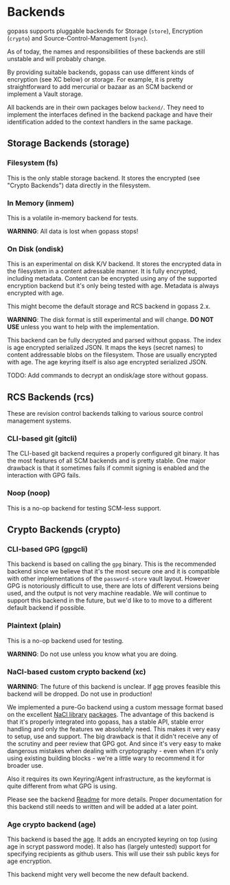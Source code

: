 # Backends

gopass supports pluggable backends for Storage (`store`), Encryption (`crypto`) and Source-Control-Management (`sync`).

As of today, the names and responsibilities of these backends are still unstable and will probably change.

By providing suitable backends, gopass can use different kinds of encryption (see XC below) or storage.
For example, it is pretty straightforward to add mercurial or bazaar as an SCM backend or
implement a Vault storage.

All backends are in their own packages below `backend/`. They need to implement the
interfaces defined in the backend package and have their identification added to
the context handlers in the same package.

## Storage Backends (storage)

### Filesystem (fs)

This is the only stable storage backend. It stores the encrypted (see "Crypto Backends") data directly in the filesystem.

### In Memory (inmem)

This is a volatile in-memory backend for tests.

**WARNING**: All data is lost when gopass stops!

### On Disk (ondisk)

This is an experimental on disk K/V backend. It stores the encrypted data in the
filesystem in a content adressable manner. It is fully encrypted, including
metadata. Content can be encrypted using any of the supported encryption
backend but it's only being tested with age. Metadata is always encrypted with
age.

This might become the default storage and RCS backend in gopass 2.x.

**WARNING**: The disk format is still experimental and will change. **DO NOT USE** unless you want to help with the implementation.

This backend can be fully decrypted and parsed without gopass. The index is
age encrypted serialized JSON. It maps the keys (secret names) to content
addressable blobs on the filesystem. Those are usually encrypted with age.
The age keyring itself is also age encrypted serialized JSON.

TODO: Add commands to decrypt an ondisk/age store without gopass.

## RCS Backends (rcs)

These are revision control backends talking to various source control
management systems.

### CLI-based git (gitcli)

The CLI-based git backend requires a properly configured git binary. It has the
most features of all SCM backends and is pretty stable. One major drawback is that
it sometimes fails if commit signing is enabled and the interaction with GPG
fails.

### Noop (noop)

This is a no-op backend for testing SCM-less support.

## Crypto Backends (crypto)

### CLI-based GPG (gpgcli)

This backend is based on calling the `gpg` binary. This is the recommended backend
since we believe that it's the most secure one and it is compatible with
other implementations of the `password-store` vault layout. However GPG is notoriously
difficult to use, there are lots of different versions being used, and the
output is not very machine readable. We will continue to support this backend
in the future, but we'd like to to move to a different default backend if possible.

### Plaintext (plain)

This is a no-op backend used for testing.

**WARNING**: Do not use unless you know what you are doing.

### NaCl-based custom crypto backend (xc)

**WARNING**: The future of this backend is unclear. If [age](https://github.com/FiloSottile/age) proves feasible this backend will be dropped. Do not use in production!

We implemented a pure-Go backend using a custom message format based on the excellent
[NaCl library](https://nacl.cr.yp.to/) [packages](https://godoc.org/golang.org/x/crypto/nacl).
The advantage of this backend is that it's properly integrated into gopass, has a stable API,
stable error handling and only the features we absolutely need. This makes it
very easy to setup, use and support. The big drawback is that it didn't receive
any of the scrutiny and peer review that GPG got. And since it's very easy to
make dangerous mistakes when dealing with cryptography - even when it's only
using existing building blocks - we're a little wary to recommend it for broader use.

Also it requires its own Keyring/Agent infrastructure, as the keyformat is quite
different from what GPG is using.

Please see the backend [Readme](https://github.com/gopasspw/gopass/blob/master/internal/backend/crypto/xc/README.md) for more details. Proper documentation for this
backend still needs to written and will be added at a later point.

### Age crypto backend (age)

This backend is based the [age](https://github.com/FiloSottile/age). It adds an
encrypted keyring on top (using age in scrypt password mode). It also has
(largely untested) support for specifying recipients as github users. This will
use their ssh public keys for age encryption.

This backend might very well become the new default backend.
